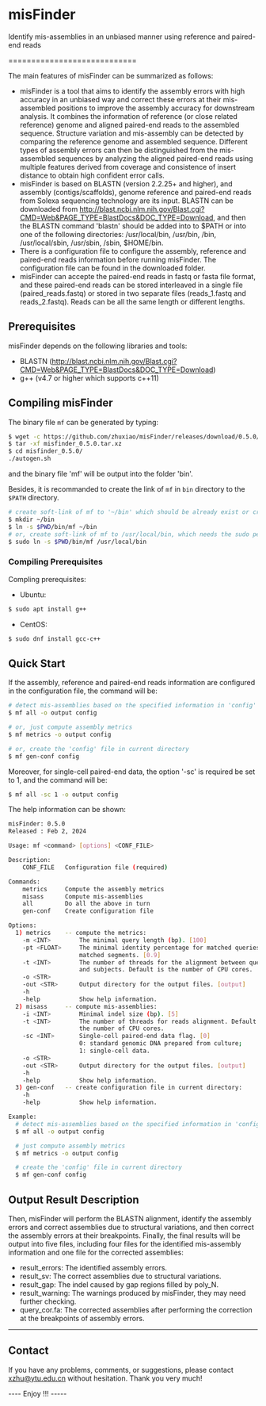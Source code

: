 # misFinder

Identify mis-assemblies in an unbiased manner using reference and paired-end reads

============================

The main features of misFinder can be summarized as follows:

* misFinder is a tool that aims to identify the assembly errors with high accuracy in an unbiased way and correct these errors at their mis-assembled positions to improve the assembly accuracy for downstream analysis. It combines the information of reference (or close related reference) genome and aligned paired-end reads to the assembled sequence. Structure variation and mis-assembly can be detected by comparing the reference genome and assembled sequence. Different types of assembly errors can then be distinguished from the mis-assembled sequences by analyzing the aligned paired-end reads using multiple features derived from coverage and consistence of insert distance to obtain high confident error calls.
* misFinder is based on BLASTN (version 2.2.25+ and higher), and assembly (contigs/scaffolds), genome reference and paired-end reads from Solexa sequencing technology are its input. BLASTN can be downloaded from http://blast.ncbi.nlm.nih.gov/Blast.cgi?CMD=Web&PAGE_TYPE=BlastDocs&DOC_TYPE=Download, and then the BLASTN command 'blastn' should be added into to $PATH or into one of the following directories: /usr/local/bin, /usr/bin, /bin, /usr/local/sbin, /usr/sbin, /sbin, $HOME/bin.
* There is a configuration file to configure the assembly, reference and paired-end reads information before running misFinder. The configuration file can be found in the downloaded folder.
* misFinder can accepte the paired-end reads in fastq or fasta file format, and these paired-end reads can be stored interleaved in a single file (paired_reads.fastq) or stored in two separate files (reads_1.fastq and reads_2.fastq). Reads can be all the same length or different lengths.


## Prerequisites

misFinder depends on the following libraries and tools:
* BLASTN (http://blast.ncbi.nlm.nih.gov/Blast.cgi?CMD=Web&PAGE_TYPE=BlastDocs&DOC_TYPE=Download)
* g++ (v4.7 or higher which supports c++11)


## Compiling misFinder

The binary file `mf` can be generated by typing:
```sh
$ wget -c https://github.com/zhuxiao/misFinder/releases/download/0.5.0/misfinder_0.5.0.tar.xz
$ tar -xf misfinder_0.5.0.tar.xz
$ cd misfinder_0.5.0/
./autogen.sh
```
and the binary file 'mf' will be output into the folder 'bin'.

Besides, it is recommanded to create the link of `mf` in `bin` directory to the `$PATH` directory.
```sh
# create soft-link of mf to '~/bin' which should be already exist or create a new one
$ mkdir ~/bin
$ ln -s $PWD/bin/mf ~/bin
# or, create soft-link of mf to /usr/local/bin, which needs the sudo permission
$ sudo ln -s $PWD/bin/mf /usr/local/bin
```


### Compiling Prerequisites

Compling prerequisites:

* Ubuntu:
```sh
$ sudo apt install g++
```

* CentOS:
```sh
$ sudo dnf install gcc-c++
```


## Quick Start

If the assembly, reference and paired-end reads information are configured in the configuration file, the command will be:
```sh
# detect mis-assemblies based on the specified information in 'config' file
$ mf all -o output config

# or, just compute assembly metrics
$ mf metrics -o output config

# or, create the 'config' file in current directory
$ mf gen-conf config

```

Moreover, for single-cell paired-end data, the option '-sc' is required be set to 1, and the command will be:
```sh
$ mf all -sc 1 -o output config 

```

The help information can be shown:
```sh
misFinder: 0.5.0
Released : Feb 2, 2024

Usage: mf <command> [options] <CONF_FILE>

Description:
    CONF_FILE   Configuration file (required)

Commands:
    metrics     Compute the assembly metrics
    misass      Compute mis-assemblies
    all         Do all the above in turn
    gen-conf    Create configuration file

Options:
  1) metrics    -- compute the metrics:
    -m <INT>        The minimal query length (bp). [100]
    -pt <FLOAT>     The minimal identity percentage for matched queries and 
                    matched segments. [0.9]
    -t <INT>        The number of threads for the alignment between queries 
                    and subjects. Default is the number of CPU cores.
    -o <STR>
    -out <STR>      Output directory for the output files. [output]
    -h
    -help           Show help information.
  2) misass     -- compute mis-assemblies:
    -i <INT>        Minimal indel size (bp). [5]
    -t <INT>        The number of threads for reads alignment. Default is
                    the number of CPU cores.
    -sc <INT>       Single-cell paired-end data flag. [0]
                    0: standard genomic DNA prepared from culture;
                    1: single-cell data.
    -o <STR>
    -out <STR>      Output directory for the output files. [output]
    -h
    -help           Show help information.
  3) gen-conf   -- create configuration file in current directory:
    -h
    -help           Show help information.

Example:
  # detect mis-assemblies based on the specified information in 'config' file 
  $ mf all -o output config

  # just compute assembly metrics
  $ mf metrics -o output config

  # create the 'config' file in current directory
  $ mf gen-conf config
```


## Output Result Description

Then, misFinder will perform the BLASTN alignment, identify the assembly errors and correct assemblies due to structural variations, and then correct the assembly errors at their breakpoints. Finally, the final results will be output into five files, including four files for the identified mis-assembly information and one file for the corrected assemblies:
* result_errors:
    The identified assembly errors.
* result_sv:
    The correct assemblies due to structural variations.
* result_gap:
    The indel caused by gap regions filled by poly_N.
* result_warning:
    The warnings produced by misFinder, they may need further checking.
* query_cor.fa:
    The corrected assemblies after performing the correction at the breakpoints of assembly errors.


-------------

## Contact

If you have any problems, comments, or suggestions, please contact [xzhu@ytu.edu.cn](xzhu@ytu.edu.cn) without hesitation. Thank you very much!

---- Enjoy !!! -----

